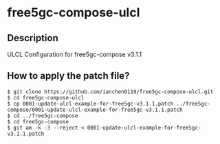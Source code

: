 # free5gc-compose-ulcl

## Description
ULCL Configuration for free5gc-compose v3.1.1

## How to apply the patch file?
```
$ git clone https://github.com/ianchen0119/free5gc-compose-ulcl.git
$ cd free5gc-compose-ulcl
$ cp 0001-update-ulcl-example-for-free5gc-v3.1.1.patch ../free5gc-compose/0001-update-ulcl-example-for-free5gc-v3.1.1.patch
$ cd ../free5gc-compose
$ cd free5gc-compose
$ git am -k -3 --reject < 0001-update-ulcl-example-for-free5gc-v3.1.1.patch
```
